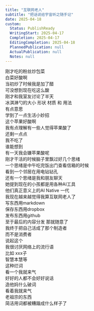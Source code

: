 ```yaml
---    
title: "互联网老人"    
subtitle: "把话说给宇宙听之随手记"    
date: 2025-04-18    
custom:    
  Status: PublishReady    
  WritingStart: 2025-04-17    
  Completion: 2025-04-17    
  EditingCompletion: 2025-04-18    
  PlannedPublication: null    
  ActualPublication: null    
  Notes: null    
---          
```

刚才吃的粉丝炒包菜      
白菜好酸啊      
当初炒了时候我是加了醋      
可没想到现在吃这么酸          
刚才和我室友讨论了半天      
冰淇淋勺的大小 形状 材质 和 用法      
有点意思      
学到了一点生活小妙招          
这个苹果好酸啊      
我有点理解有一些人觉得苹果酸了          
还剩一点点      
我不吃了      
谁能想到      
有一天我会嫌苹果酸呢          
刚才干活的时候脑子里飘过好几个思绪      
一个思绪是中午吃完饭出门查看信箱的时候      
看到一个邻居在用电钻钻孔      
还有一个思绪是我和朋友聊天      
她提到现在的小孩都是用各种AI工具      
他们真正意义上的AI Native 一代      
我现在越来越觉得我算互联网老人了      
写东西用markdown      
保存东西用dropbox      
发布东西用github      
至于最后的内容分发 那就随意了      
我终于把自己活成了那个制造者      
而不是消费者          
说起这个      
我很讨厌网络上的流行语      
比如 xxx子      
智慧本慧等      
这种烂词      
看一个我就来气      
好好的人都不会好好说话      
造他妈什么破词      
看着我就来气      
老祖宗的东西      
简洁用词都被糟蹋成什么样子了          
    